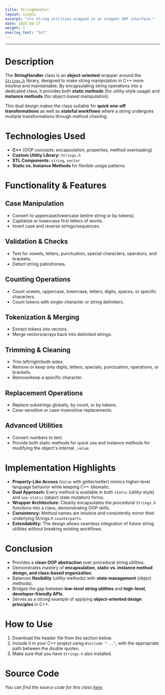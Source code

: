 ```yaml
---
title: StringHandler
layout: single
excerpt: "C++ string utilities wrapped in an elegant OOP interface."
date: 2025-08-27
weight: 1
overlay_text: "1st"
---
```

---
# Description
The **StringHandler** class is an **object-oriented** wrapper around the [`Strings.h`](/CppLibs/Strings/) library, designed to make string manipulation in C++ more intuitive and maintainable. By encapsulating string operations into a dedicated class, it provides both **static methods** (for utility-style usage) and **instance methods** (for object-based manipulation).

This dual design makes the class suitable for **quick one-off transformations** as well as **stateful workflows** where a string undergoes multiple transformations through method chaining.

# Technologies Used
- **C++** (OOP concepts: encapsulation, properties, method overloading)
- **Custom Utility Library:** `Strings.h`
- **STL Components:** `string`, `vector`
- **Static vs. Instance Methods** for flexible usage patterns

# Functionality & Features
## Case Manipulation
- Convert to uppercase/lowercase (entire string or by tokens).
- Capitalize or lowercase first letters of words.
- Invert case and reverse strings/sequences.

## Validation & Checks
- Test for vowels, letters, punctuation, special characters, operators, and brackets.
- Detect string palindromes.

## Counting Operations
- Count vowels, uppercase, lowercase, letters, digits, spaces, or specific characters.
- Count tokens with single-character or string delimiters.

## Tokenization & Merging
- Extract tokens into vectors.
- Merge vectors/arrays back into delimited strings.

## Trimming & Cleaning
- Trim left/right/both sides.
- Remove or keep only digits, letters, specials, punctuation, operations, or brackets.
- Remove/keep a specific character.

## Replacement Operations
- Replace substrings globally, by count, or by tokens.
- Case-sensitive or case-insensitive replacements.

## Advanced Utilities
- Convert numbers to text.
- Provide both static methods for quick use and instance methods for modifying the object's internal `_value`.

# Implementation Highlights
- **Property-Like Access** (`Value` with getter/setter) mimics higher-level language behavior while keeping C++ idiomatic.
- **Dual Approach:** Every method is available in both `static` (utility-style) and `non-static` (object state mutation) forms.
- **Wrapper Architecture:** Cleanly encapsulates the procedural `Strings.h` functions into a class, demonstrating OOP skills.
- **Consistency:** Method names are intuitive and consistently mirror their underlying Strings.h `counterparts`.
- **Extendability:** The design allows seamless integration of future string utilities without breaking existing workflows.

# Conclusion
- Provides a **clean OOP abstraction** over procedural string utilities.
- Demonstrates mastery of **encapsulation**, **static vs. instance method design, and class-based organization**.
- Balances **flexibility** (utility methods) with **state management** (object methods).
- Bridges the gap between **low-level string utilities** and **high-level, developer-friendly APIs**.
- Serves as a strong example of applying **object-oriented design principles** in C++.

# How to Use
1. Download the header file from the section below.
2. Include it in your C++ project using `#include "..."`, with the appropriate path between the double quotes.
3. Make sure that you have `Strings.h` also installed.

# Source Code
*You can find the source code for this class [here](https://gist.github.com/AbdulrahmanMohammadSalem/53409e8240753905cfda7be94b3e43a0).*